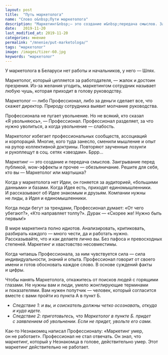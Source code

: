 ```yaml
---
layout: post
title:  "Путь маркетолога"
name: "Слово о&nbsp;Пути маркетолога"
description: "Маркетинг&nbsp;— это создание и&nbsp;передача смыслов. Заигрывание перед публикой, wow-эффекты и&nbsp;прочее&nbsp;— обезъяничание. Решите для себя, кто вы&nbsp;— Маркетолог или мартышка?  "
date:   2019-11-20
last_modified_at: 2019-11-20
categories: мнение
permalink: "/mnenie/put-marketologa/"
tags: "маркетолог"
image: /images/tizer-60.jpg
keywords: "маркетолог"
---
```



<p>У&nbsp;маркетолога в&nbsp;Беларуси нет работы и&nbsp;начальников, у&nbsp;него&nbsp;— Шлях. </p>
	
<p> Маркетолог, который цепляется за&nbsp;работодателя,&nbsp;— жалок и&nbsp;достоин презрения. Из-за желания угодить, маркетингом сотрудник называет любую чушь, которая приходит в&nbsp;голову руководству.  </p>

 <p>Маркетолог&nbsp;— либо Профессионал, либо за&nbsp;деньги сделает все, что скажет директор. Природу сотрудника выявит молчание руководства.  </p>
 <p>Профессионала не&nbsp;пугает увольнение. Но&nbsp;не&nbsp;всякий, кто сказал «Я&nbsp;увольняюсь»,&nbsp;— Профессионал. Профессионал разделяет, за&nbsp;что нужно уволиться, а&nbsp;когда увольнение&nbsp;— слабость.  </p>
 <p>Маркетолог избегает профессиональных сообществ, ассоциаций и&nbsp;корпораций. Многие, кого туда занесло, сменили мышление и&nbsp;опыт на&nbsp;рупор коллективной доктрины. Повторяют заученные лозунги и&nbsp;рукоплещут в&nbsp;соц. сетях «звездам». Бррр... </p>
 <p>Маркетинг&nbsp;— это создание и&nbsp;передача смыслов. Заигрывание перед публикой, wow-эффекты и&nbsp;прочее&nbsp;— обезъяничание. Решите для себя, кто вы&nbsp;— Маркетолог или мартышка?  </p>
	
 <p>Когда у&nbsp;маркетолога нет Идеи, он&nbsp;гоняется за&nbsp;аудиторией, «большими данными» и&nbsp;базами. Когда Идея есть, приходят единомышленники. И&nbsp;рассказывают об&nbsp;Идее знакомым и&nbsp;друзьям. Компании нужны не&nbsp;лиды, а&nbsp;Идея и&nbsp;единомышленники.  </p>
 <p>Когда люди бегут за&nbsp;трендами, Профессионал думает: «От&nbsp;чего убегают?», «Кто направляет толпу?». Дурак&nbsp;— «Скорее&nbsp;же! Нужно быть первым!» </p>
 <p>В&nbsp;мире маркетинга полно идиотов. Анализировать, критиковать, разбирать каждого&nbsp;— много чести, да&nbsp;и&nbsp;работать нужно. Рассказывайте, что и&nbsp;как делаете лично&nbsp;вы. Без пафоса и&nbsp;превосходных степеней. Маркетинг и&nbsp;хвастовство несовместимы. 
</p>
<p>Когда читаешь Профессионала, за&nbsp;ним чувствуется сила&nbsp;— сила индивидуальности, знаний и&nbsp;опыта. Профессионал говорит от&nbsp;своего имени и&nbsp;готов обосновать каждое слово. В&nbsp;основе суждений факты и&nbsp;цифры. </p>
 <div class="markedfield">Чтобы нанять Маркетолога, откажитесь от&nbsp;поисков людей с&nbsp;горящими глазами. Не&nbsp;нужны вам и&nbsp;люди, умело жонглирующие терминами и&nbsp;показателями. Вам нужен попутчик&nbsp;— человек, который согласится вместе с&nbsp;вами пройти из&nbsp;пункта&nbsp;А в&nbsp;пункт Б. 
<ul>
 <li><i>Следствие&nbsp;1: и&nbsp;вы, и&nbsp;соискатель должны четко осознавать, откуда и&nbsp;куда идете.</i> </li>
 <li><i>Следствие&nbsp;2: приготовьтесь, что Маркетолог в&nbsp;пункте&nbsp;Б. придет с&nbsp;заявлением об&nbsp;увольнении. Если не&nbsp;придет, увольте его сами.</i></li>
</ul>
  </div>
 <p>Как-то Незнакомец написал Профессионалу: «Маркетинг умер, он&nbsp;не&nbsp;работает». Профессионал не&nbsp;стал отвечать. Он&nbsp;знал, что маркетинг, который у&nbsp;Незнакомца в&nbsp;голове, действительно умер. Этот маркетинг действительно не&nbsp;работает. 
</p>

